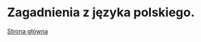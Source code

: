 # Zagadnienia z języka polskiego.

[Strona główna](https://itekus009.github.io/Egzaminy-8-klasisty/)
